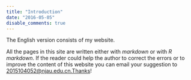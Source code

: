 ```yaml
---
title: "Introduction"
date: "2016-05-05"
disable_comments: true
---
```

 The English version consists of my website.

All the pages in this site are written either with *markdown* or with *R markdown*. If the reader could help the author to correct the errors or to improve the content of this website you can email your suggestion to 2015104052@njau.edu.cn.Thanks!
